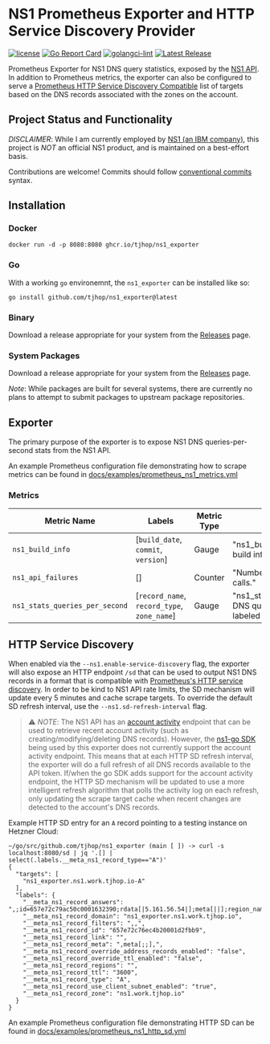 # NS1 Prometheus Exporter and HTTP Service Discovery Provider

[![license](https://img.shields.io/github/license/tjhop/ns1_exporter)](https://github.com/tjhop/ns1_exporter/blob/master/LICENSE)
[![Go Report Card](https://goreportcard.com/badge/github.com/tjhop/ns1_exporter)](https://goreportcard.com/report/github.com/tjhop/ns1_exporter)
[![golangci-lint](https://github.com/tjhop/ns1_exporter/actions/workflows/golangci-lint.yaml/badge.svg)](https://github.com/tjhop/ns1_exporter/actions/workflows/golangci-lint.yaml)
[![Latest Release](https://img.shields.io/github/v/release/tjhop/ns1_exporter)](https://github.com/tjhop/ns1_exporter/releases/latest)

Prometheus Exporter for NS1 DNS query statistics, exposed by the [NS1 API](https://ns1.com/api). In addition to Prometheus metrics, the exporter can also be configured to serve a [Prometheus HTTP Service Discovery Compatible](https://prometheus.io/docs/prometheus/latest/http_sd/#requirements-of-http-sd-endpoints) list of targets based on the DNS records associated with the zones on the account.

## Project Status and Functionality

_DISCLAIMER_: While I am currently employed by [NS1 (an IBM company)](https://ns1.com/), this project is *NOT* an official NS1 product, and is maintained on a best-effort basis.

Contributions are welcome! Commits should follow [conventional commits](https://www.conventionalcommits.org/en/v1.0.0/) syntax.

## Installation

### Docker

```shell
docker run -d -p 8080:8080 ghcr.io/tjhop/ns1_exporter
```

### Go
With a working `go` environemnt, the `ns1_exporter` can be installed like so:

```shell
go install github.com/tjhop/ns1_exporter@latest
```

### Binary
Download a release appropriate for your system from the [Releases](https://github.com/tjhop/ns1_exporter/releases) page.

### System Packages
Download a release appropriate for your system from the [Releases](https://github.com/tjhop/ns1_exporter/releases) page.

_Note_: While packages are built for several systems, there are currently no plans to attempt to submit packages to upstream package repositories.

## Exporter

The primary purpose of the exporter is to expose NS1 DNS queries-per-second stats from the NS1 API.

An example Prometheus configuration file demonstrating how to scrape metrics can be found in [docs/examples/prometheus_ns1_metrics.yml](./docs/examples/prometheus_ns1_metrics.yml)

### Metrics

| Metric Name | Labels | Metric Type | Metric Help |
| --- | --- | --- | --- |
| `ns1_build_info` | [`build_date`, `commit`, `version`] | Gauge | "ns1_build_info NS1 exporter build information" |
| `ns1_api_failures` | [] | Counter | "Number of failed NS1 API calls." |
| `ns1_stats_queries_per_second` | [`record_name`, `record_type`, `zone_name`] | Gauge | "ns1_stats_queries_per_second DNS queries per second for the labeled NS1 resource." |

## HTTP Service Discovery

When enabled via the `--ns1.enable-service-discovery` flag, the exporter will also expose an HTTP endpoint `/sd` that can be used to output NS1 DNS records in a format that is compatible with [Prometheus's HTTP service discovery](https://prometheus.io/docs/prometheus/latest/configuration/configuration/#http_sd_config). In order to be kind to NS1 API rate limits, the SD mechanism will update every 5 minutes and cache scrape targets. To override the default SD refresh interval, use the `--ns1.sd-refresh-interval` flag.

> :warning: _NOTE_: The NS1 API has an [account activity](https://ns1.com/api?docId=2285) endpoint that can be used to retrieve recent account activity (such as creating/modifying/deleting DNS records). However, the [ns1-go SDK](https://github.com/ns1/ns1-go) being used by this exporter does not currently support the account activity endpoint. This means that at each HTTP SD refresh interval, the exporter will do a full refresh of all DNS records available to the API token. If/when the go SDK adds support for the account activity endpoint, the HTTP SD mechanism will be updated to use a more intelligent refresh algorithm that polls the activity log on each refresh, only updating the scrape target cache when recent changes are detected to the account's DNS records.

Example HTTP SD entry for an `A` record pointing to a testing instance on Hetzner Cloud:

```shell
~/go/src/github.com/tjhop/ns1_exporter (main [ ]) -> curl -s localhost:8080/sd | jq '.[] | select(.labels.__meta_ns1_record_type=="A")'
{
  "targets": [
    "ns1_exporter.ns1.work.tjhop.io-A"
  ],
  "labels": {
    "__meta_ns1_record_answers": ",;id=657e72c79ac50c0001632390;rdata[|5.161.56.54|];meta[||];region_name=;,",
    "__meta_ns1_record_domain": "ns1_exporter.ns1.work.tjhop.io",
    "__meta_ns1_record_filters": ",,",
    "__meta_ns1_record_id": "657e72c76ec4b20001d2fbb9",
    "__meta_ns1_record_link": "",
    "__meta_ns1_record_meta": ",meta[;;],",
    "__meta_ns1_record_override_address_records_enabled": "false",
    "__meta_ns1_record_override_ttl_enabled": "false",
    "__meta_ns1_record_regions": "",
    "__meta_ns1_record_ttl": "3600",
    "__meta_ns1_record_type": "A",
    "__meta_ns1_record_use_client_subnet_enabled": "true",
    "__meta_ns1_record_zone": "ns1.work.tjhop.io"
  }
}
```

An example Prometheus configuration file demonstrating HTTP SD can be found in [docs/examples/prometheus_ns1_http_sd.yml](./docs/examples/prometheus_ns1_http_sd.yml)

